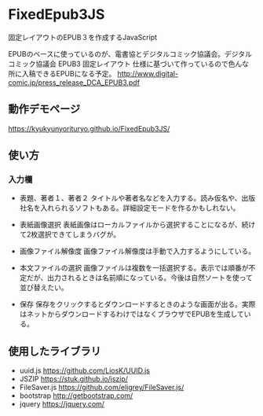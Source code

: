 # FixedEpub3JS
固定レイアウトのEPUB３を作成するJavaScript

EPUBのベースに使っているのが、電書協とデジタルコミック協議会。デジタルコミック協議会 EPUB3 固定レイアウト 仕様に基づいて作っているので色んな所に入稿できるEPUBになる予定。
http://www.digital-comic.jp/press_release_DCA_EPUB3.pdf

## 動作デモページ
https://kyukyunyorituryo.github.io/FixedEpub3JS/

## 使い方

### 入力欄
* 表題、著者１、著者２
タイトルや著者名などを入力する。読み仮名や、出版社名を入れられるソフトもある。詳細設定モードを作るかもしれない。

* 表紙画像選択
表紙画像はローカルファイルから選択することになるが、続けて2枚選択できてしまうバグが。

* 画像ファイル解像度
画像ファイル解像度は手動で入力するようにしている。

* 本文ファイルの選択
画像ファイルは複数を一括選択する。表示では順番が不定だが、出力されるときは名前順になっている。今後は自然ソートを使って並び替えたい。

* 保存
保存をクリックするとダウンロードするときのような画面が出る。実際はネットからダウンロードするわけではなくブラウザでEPUBを生成している。

## 使用したライブラリ
* uuid.js https://github.com/LiosK/UUID.js
* JSZIP https://stuk.github.io/jszip/ 
* FileSaver.js https://github.com/eligrey/FileSaver.js/
* bootstrap http://getbootstrap.com/
* jquery https://jquery.com/
